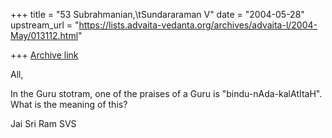 +++
title = "53 Subrahmanian,\tSundararaman V"
date = "2004-05-28"
upstream_url = "https://lists.advaita-vedanta.org/archives/advaita-l/2004-May/013112.html"

+++
[Archive link](https://lists.advaita-vedanta.org/archives/advaita-l/2004-May/013112.html)

All,

In the Guru stotram, one of the praises of a Guru is "bindu-nAda-kalAtItaH".  What is the meaning of this?

Jai Sri Ram
SVS


